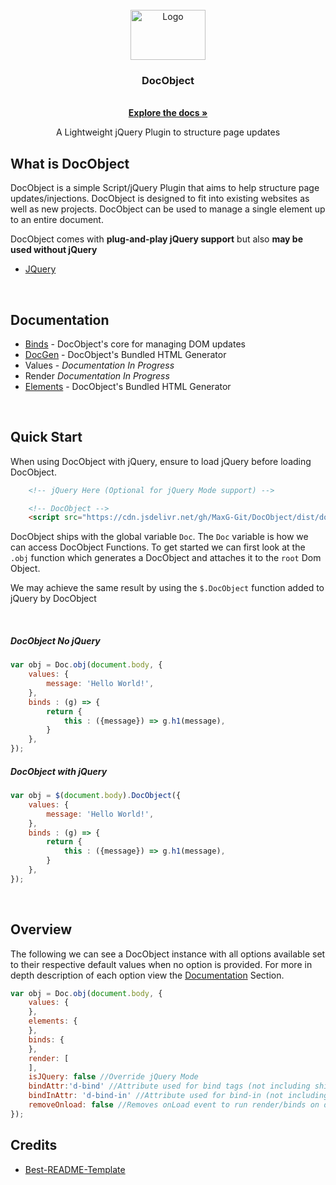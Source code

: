 <br />
<div align="center">
  <a href="#">
    <img src="https://git.maxg.cloud/max/DocObject/raw/branch/master/img/docobject_logoTextRight.svg" alt="Logo" width="120" height="80">
  </a>

  <h3 align="center">DocObject</h3>
    <br />
    <a href="https://github.com/MaxG-Git/DocObject/wiki"><strong>Explore the docs »</strong></a>
    <br />
  <p align="center">
    A Lightweight jQuery Plugin to structure page updates
    <br />
  </p>
</div>

<!-- ABOUT -->
## What is DocObject

DocObject is a simple Script/jQuery Plugin that aims to help structure page updates/injections. DocObject is designed to fit into existing websites as well as new projects. DocObject can be used to manage a single element up to an entire document.

DocObject comes with **plug-and-play jQuery support** but also **may be used without jQuery**

* [JQuery](https://jquery.com)

<br />

## Documentation
- [Binds](https://github.com/MaxG-Git/DocObject/wiki/Binds) - DocObject's core for managing DOM updates
- [DocGen](https://github.com/MaxG-Git/DocObject/wiki/DocGen) - DocObject's Bundled HTML Generator
- Values - *Documentation In Progress*
- Render *Documentation In Progress*
- [Elements](https://github.com/MaxG-Git/DocObject/wiki/Elements) - DocObject's Bundled HTML Generator



<br />

<!-- GETTING STARTED -->
## Quick Start

When using DocObject with jQuery, ensure to load jQuery before loading DocObject.

```html
    <!-- jQuery Here (Optional for jQuery Mode support) -->

    <!-- DocObject -->
    <script src="https://cdn.jsdelivr.net/gh/MaxG-Git/DocObject/dist/docobject.bundle.min.js"></script>
```


DocObject ships with the global variable `Doc`. The `Doc` variable is how we can access DocObject Functions.
To get started we can first look at the `.obj` function which generates a DocObject and attaches it to the `root` Dom Object.

We may achieve the same result by using the `$.DocObject` function added to jQuery by DocObject

<br />

##### DocObject No jQuery

```js
var obj = Doc.obj(document.body, {
    values: {
        message: 'Hello World!',
    },
    binds : (g) => {
        return {
            this : ({message}) => g.h1(message), 
        }
    },
});
```

##### DocObject with jQuery

```js
var obj = $(document.body).DocObject({
    values: {
        message: 'Hello World!',
    },
    binds : (g) => {
        return {
            this : ({message}) => g.h1(message),
        }
    },
});
```

<br />

## Overview
The following we can see a DocObject instance with all options available set to their respective default values when no option is provided. For more in depth description of each option view the [Documentation](https://github.com/MaxG-Git/DocObject#documentation) Section.
```js
var obj = Doc.obj(document.body, {
    values: {
    },
    elements: {
    },
    binds: {
    },
    render: [
    ],
    isJQuery: false //Override jQuery Mode
    bindAttr:'d-bind' //Attribute used for bind tags (not including shipped tag)
    bindInAttr: 'd-bind-in' //Attribute used for bind-in (not including shipped tag)
    removeOnload: false //Removes onLoad event to run render/binds on document load
});
```

## Credits
- [Best-README-Template](https://github.com/othneildrew/Best-README-Template)